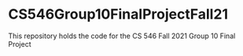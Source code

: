 # CS546Group10FinalProjectFall21
This repository holds the code for the CS 546 Fall 2021 Group 10 Final Project
